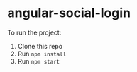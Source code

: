 # angular-social-login
To run the project:

1. Clone this repo
2. Run `npm install`
3. Run `npm start`
